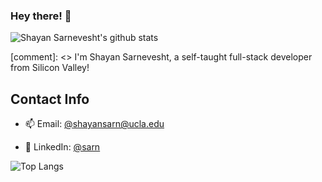 ### Hey there! 👋
![Shayan Sarnevesht's github stats](https://github-readme-stats.vercel.app/api?username=shayans66&show_icons=true&theme=radical&count_private=true)

[comment]: <> I'm Shayan Sarnevesht, a self-taught full-stack developer from Silicon Valley!



<!-- 
- 🔭 I’m currently working on projects for the Daily Bruin (UCLA's student-run newspaper)
 - 🌱 I’m currently learning Django, React, docker

-->

## Contact Info
- 📫 Email: [@shayansarn@ucla.edu](mailto:shayansarn@ucla.edu)

- 💼 LinkedIn: [@sarn](https://www.linkedin.com/in/sarn/)

![Top Langs](https://github-readme-stats.vercel.app/api/top-langs/?username=shayans66&layout=compact&theme=radical)

